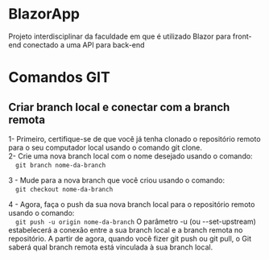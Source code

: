 # BlazorApp
Projeto interdisciplinar da faculdade em que é utilizado Blazor para front-end conectado a uma API para back-end

# Comandos GIT

## Criar branch local e conectar com a branch remota

1- Primeiro, certifique-se de que você já tenha clonado o repositório remoto para o seu computador local usando o comando git clone.\
2- Crie uma nova branch local com o nome desejado usando o comando:\
&emsp;`git branch nome-da-branch`

3 - Mude para a nova branch que você criou usando o comando:\
&emsp;``git checkout nome-da-branch``

4 - Agora, faça o push da sua nova branch local para o repositório remoto usando o comando:\
&emsp;```git push -u origin nome-da-branch```
O parâmetro -u (ou --set-upstream) estabelecerá a conexão entre a sua branch local e a branch remota no repositório. A partir de agora, quando você fizer git push ou git pull, o Git saberá qual branch remota está vinculada à sua branch local.